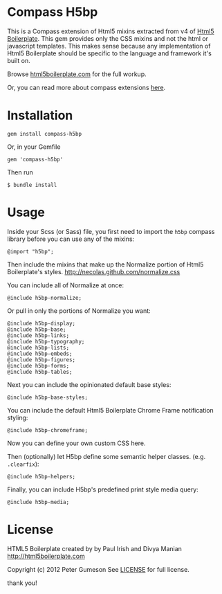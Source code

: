 Compass H5bp
=========================

This is a Compass extension of Html5 mixins extracted from v4 of [Html5 Boilerplate](http://html5boilerplate.com). This gem provides only the CSS mixins and not the html or javascript templates.  This makes sense because any implementation of Html5 Boilerplate should be specific to the language and framework it's built on.

Browse [html5boilerplate.com](http://html5boilerplate.com) for the full workup.

Or, you can read more about compass extensions [here](http://compass-style.org/help/tutorials/extensions/).


Installation
=========================

    gem install compass-h5bp

Or, in your Gemfile

    gem 'compass-h5bp'

Then run

    $ bundle install


Usage
=========================

Inside your Scss (or Sass) file, you first need to import the `h5bp`
compass library before you can use any of the mixins:

    @import "h5bp";

Then include the mixins that make up the Normalize portion of Html5
Boilerplate's styles. http://necolas.github.com/normalize.css

You can include all of Normalize at once:

    @include h5bp-normalize;

 Or pull in only the portions of Normalize you want:

    @include h5bp-display;
    @include h5bp-base;
    @include h5bp-links;
    @include h5bp-typography;
    @include h5bp-lists;
    @include h5bp-embeds;
    @include h5bp-figures;
    @include h5bp-forms;
    @include h5bp-tables;

Next you can include the opinionated default base styles:

    @include h5bp-base-styles;

You can include the default Html5 Boilerplate Chrome Frame notification styling:

    @include h5bp-chromeframe;

Now you can define your own custom CSS here.

Then (optionally) let H5bp define some semantic helper classes. (e.g. `.clearfix`):

    @include h5bp-helpers;

Finally, you can include H5bp's predefined print style media query:

    @include h5bp-media;


License
========

HTML5 Boilerplate created by by Paul Irish and Divya Manian
http://html5boilerplate.com

Copyright (c) 2012 Peter Gumeson
See [LICENSE](https://github.com/sporkd/compass-h5bp/blob/master/LICENSE) for full license.

thank you!
